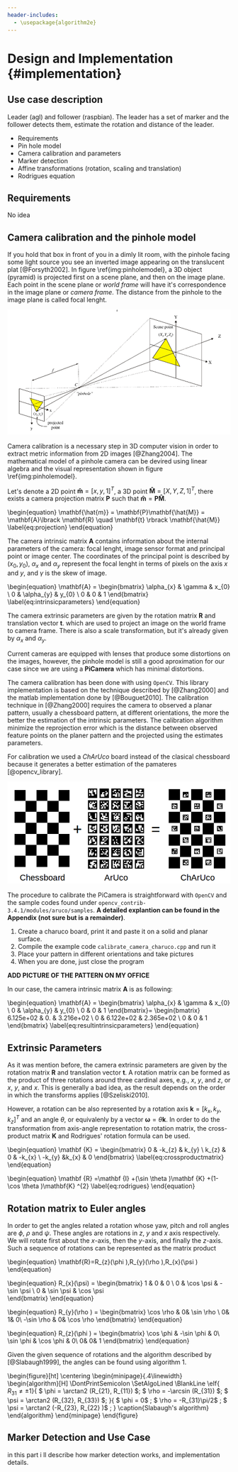 ```yaml
---
header-includes:
  - \usepackage{algorithm2e}
---
```


Design and Implementation {#implementation}
===========================================

Use case description
------------------------------------

Leader (agl)  and follower (raspbian). The leader has a set of marker and the follower detects them, estimate the rotation and distance of the leader.

- Requirements 
- Pin hole model
- Camera calibration and parameters
- Marker detection
- Affine transformations (rotation, scaling and translation)
- Rodrigues equation 

Requirements
-------------------

No idea 


Camera calibration and the pinhole model
-------------------------------------------

If you hold that box in front of you in a dimly lit room, with the pinhole facing some light source  you see an inverted image appearing on the translucent plat [@Forsyth2002]. 
In figure \ref{img:pinholemodel}, a 3D object (pyramid) is projected first on a scene plane, and then on the image plane. 
Each point in the scene plane or _world frame_  will have it's correspondence in the image plane or _camera frame_. 
The distance from the pinhole to the image plane is called focal lenght.  


![The pinhole imaging model [@Garcia2001]. \label{img:pinholemodel}](img/pinholemodel-complete.png)

Camera calibration is a necessary step in 3D computer vision in order to extract metric information from 2D images [@Zhang2004]. 
The mathematical model of a pinhole camera can be devired using linear algebra and the visual representation  shown in figure \ref{img:pinholemodel}. 
<!--
 (I may add in the appendix the derivation of the equations)
--> 

Let's denote a 2D point $\mathbf{\hat{m}} = [x,y,1]^{T}$,  a 3D point $\mathbf{\hat{M}} = [X,Y,Z,1]^{T}$, there exists a camera projection matrix $\mathbf{P}$ such that $\mathbf{\hat{m}} = \mathbf{P}\mathbf{\hat{M}}$. 

\begin{equation}
\mathbf{\hat{m}} = \mathbf{P}\mathbf{\hat{M}} = \mathbf{A}\lbrack \mathbf{R} \quad \mathbf{t} \rbrack \mathbf{\hat{M}}
\label{eq:projection}
\end{equation}

The camera intrinsic matrix $\mathbf{A}$ contains information about the internal parameters of the camera: focal lenght, image sensor format and principal point or image center. 
The coordinates of the principal point is described by  $(x_0, y_0)$, $\alpha_{x}$ and $\alpha_{y}$ represent the focal lenght in terms of pixels on the axis $x$ and $y$, and $\gamma$ is the skew of image.


\begin{equation}
\mathbf{A} = \begin{bmatrix}
\alpha_{x} & \gamma & x_{0} \\
0 & \alpha_{y} & y_{0} \\
0 & 0 & 1 \end{bmatrix} 
\label{eq:intrinsicparameters}
\end{equation}


The camera extrinsic parameters are given by the rotation matrix $\mathbf{R}$ and translation vector $\mathbf{t}$. which are used to project an image on the world frame to camera frame.
There is also a scale transformation, but it's already given by $\alpha_{x}$ and $\alpha_{y}$.

Current cameras are equipped with lenses that produce some distortions on the images, however, the pinhole model is still a good aproximation for our case since we are using a **PiCamera** which has minimal distortions. 

The camera calibration has been done with using `OpenCV`. 
This library implementation is based on the technique described by [@Zhang2000] and the matlab implementation done by [@Bouguet2010]. 
The calibration technique in [@Zhang2000] requires the camera to observed a planar pattern, usually a chessboard pattern, at different orientations, the more the better the estimation of the intrinsic parameters. 
The calibration algorithm minimize the reprojection error which is the distance between observed feature points on the planer pattern and the projected using the estimates parameters. 
 
For calibration we used a _ChArUco_ board instead of the clasical chessboard because it generates a better estimation of the pamateres [@opencv_library]. 

![Plannar Patterns [@opencv_library] \label{img:pattern}](img/pattern.png)


The procedure to calibrate the PiCamera is straightforward with `OpenCV` and the sample codes found under `opencv_contrib-3.4.1/modules/aruco/samples`. 
**A detailed explantion can be found in the Appendix (not sure but is a remainder)**. 

1. Create a charuco board, print it and paste it on a solid and planar surface.
2. Compile the example code `calibrate_camera_charuco.cpp` and run it
3. Place your pattern in different orientations and take pictures 
4. When you are done, just close the program 


**ADD PICTURE OF THE PATTERN ON MY OFFICE**

In our case, the camera intrinsic matrix $\mathbf{A}$ is as following:


\begin{equation}
\mathbf{A} = 
\begin{bmatrix}
\alpha_{x} & \gamma & x_{0} \\
0 & \alpha_{y} & y_{0} \\
0 & 0 & 1 
\end{bmatrix}=
 \begin{bmatrix}
6.125e+02 & 0. &  3.216e+02 \\
0 & 6.122e+02 & 2.365e+02 \\
0 & 0 & 1 
\end{bmatrix} 
\label{eq:resultintrinsicparameters}
\end{equation}


<!--
A more detailed description should be added in the appendix
-->

Extrinsic Parameters
--------------------------
As it was mention before, the camera extrinsic parameters are given by the rotation matrix $\mathbf{R}$ and translation vector $\mathbf{t}$. 
A rotation matrix can be formed as the product of three rotations around three cardinal axes, e.g., $x$, $y$, and $z$, or $x$, $y$, and $x$. This is generally a bad idea, as the result depends on the order in which the transforms applies [@Szeliski2010].

However, a rotation can be also represented by a rotation axis $\mathbf{k} = \lbrack k_{x},k_{y},k_{z} \rbrack ^{T}$ and an angle $\theta$, or equivalenly by a vector $\mathbf{\omega} = \theta\mathbf{k}$. 
In order to do the transformation from axis-angle representation to rotation matrix,  the cross-product matrix $\mathbf{K}$ and Rodrigues' rotation formula  can be used. 



\begin{equation}
\mathbf {K} =
\begin{bmatrix}
0       & -k_{z}    &  k_{y} \\
k_{z}   & 0         & -k_{x} \\ 
-k_{y}  &k_{x}      & 0
\end{bmatrix}
\label{eq:crossproductmatrix}
\end{equation}

\begin{equation}
\mathbf {R} =\mathbf {I} +(\sin \theta )\mathbf {K} +(1-\cos \theta )\mathbf{K} ^{2}
\label{eq:rodrigues}
\end{equation}

<!--
Should I add the mathematical formulation for rodrigues formula? or just put it on the appendix
-->


Rotation matrix to Euler angles
------------------------------------

In order to get the angles related a rotation whose yaw, pitch and roll angles are $\phi$, $\rho$ and $\psi$. These angles are rotations in $z$, $y$ and $x$ axis respectively.
We will rotate first about the $x$-axis, then the $y$-axis, and finally the $z$-axis.  Such a sequence of rotations can be represented as the matrix product

\begin{equation}
\mathbf{R}=R_{z}(\phi )\,R_{y}(\rho )\,R_{x}(\psi ) 
\end{equation}


\begin{equation}
R_{x}(\psi) = 
\begin{bmatrix}
 1 & 0 & 0 \\ 0 & \cos \psi & -\sin \psi \\ 0 & \sin \psi & \cos \psi  
\end{bmatrix}
\end{equation}



\begin{equation}
R_{y}(\rho )  =
\begin{bmatrix}
\cos \rho & 0& \sin \rho \\ 0& 1& 0\\ -\sin \rho & 0& \cos \rho 
\end{bmatrix}
\end{equation}


\begin{equation}
R_{z}(\phi )  =
\begin{bmatrix}
\cos \phi & -\sin \phi & 0\\ \sin \phi & \cos \phi & 0\\ 0& 0& 1
\end{bmatrix}
\end{equation}


Given the given sequence of rotations and the algorithm described by [@Slabaugh1999], the angles can be found using  algorithm 1.

\begin{figure}[ht]
 \centering
\begin{minipage}{.4\linewidth}
\begin{algorithm}[H]
\DontPrintSemicolon
\SetAlgoLined
\BlankLine
\eIf{ $R_{31} \neq \pm 1$}{
    $ \phi = \arctan2 (R_{21}, R_{11}) $\;
    $ \rho = -\arcsin (R_{31}) $\;
    $ \psi = \arctan2 (R_{32}, R_{33}) $\;
}{
    $ \phi = 0$ \;
    $ \rho = -R_{31}\pi/2$ \;
    $ \psi = \arctan2 (-R_{23}, R_{22} )$ \;
}
\caption{Slabaugh's algorithm}
\end{algorithm} 
\end{minipage}
\end{figure}


Marker Detection and Use Case
-------------------------------

in this part i ll describe how marker detection works, and implementation details.
